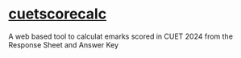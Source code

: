 # [cuetscorecalc](https://onceyt.github.io/cuetscorecalc)
A web based tool to calculat emarks scored in CUET 2024 from the Response Sheet and Answer Key
